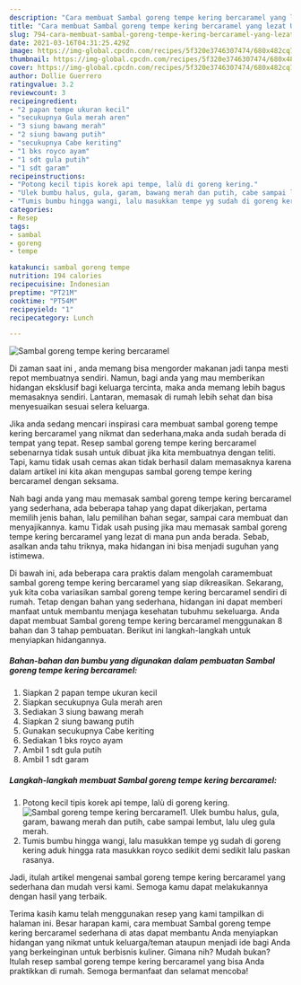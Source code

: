 ```yaml
---
description: "Cara membuat Sambal goreng tempe kering bercaramel yang lezat Untuk Jualan"
title: "Cara membuat Sambal goreng tempe kering bercaramel yang lezat Untuk Jualan"
slug: 794-cara-membuat-sambal-goreng-tempe-kering-bercaramel-yang-lezat-untuk-jualan
date: 2021-03-16T04:31:25.429Z
image: https://img-global.cpcdn.com/recipes/5f320e3746307474/680x482cq70/sambal-goreng-tempe-kering-bercaramel-foto-resep-utama.jpg
thumbnail: https://img-global.cpcdn.com/recipes/5f320e3746307474/680x482cq70/sambal-goreng-tempe-kering-bercaramel-foto-resep-utama.jpg
cover: https://img-global.cpcdn.com/recipes/5f320e3746307474/680x482cq70/sambal-goreng-tempe-kering-bercaramel-foto-resep-utama.jpg
author: Dollie Guerrero
ratingvalue: 3.2
reviewcount: 3
recipeingredient:
- "2 papan tempe ukuran kecil"
- "secukupnya Gula merah aren"
- "3 siung bawang merah"
- "2 siung bawang putih"
- "secukupnya Cabe keriting"
- "1 bks royco ayam"
- "1 sdt gula putih"
- "1 sdt garam"
recipeinstructions:
- "Potong kecil tipis korek api tempe, lalù di goreng kering."
- "Ulek bumbu halus, gula, garam, bawang merah dan putih, cabe sampai lembut, lalu uleg gula merah."
- "Tumis bumbu hingga wangi, lalu masukkan tempe yg sudah di goreng kering aduk hingga rata masukkan royco sedikit demi sedikit lalu paskan rasanya."
categories:
- Resep
tags:
- sambal
- goreng
- tempe

katakunci: sambal goreng tempe 
nutrition: 194 calories
recipecuisine: Indonesian
preptime: "PT21M"
cooktime: "PT54M"
recipeyield: "1"
recipecategory: Lunch

---
```



![Sambal goreng tempe kering bercaramel](https://img-global.cpcdn.com/recipes/5f320e3746307474/680x482cq70/sambal-goreng-tempe-kering-bercaramel-foto-resep-utama.jpg)

Di zaman  saat ini , anda memang bisa mengorder makanan jadi tanpa mesti repot membuatnya sendiri. Namun, bagi anda yang mau memberikan hidangan eksklusif bagi keluarga tercinta, maka anda memang lebih bagus memasaknya sendiri. Lantaran, memasak di rumah lebih sehat dan bisa menyesuaikan sesuai selera keluarga.

Jika anda sedang mencari inspirasi cara membuat sambal goreng tempe kering bercaramel yang nikmat dan sederhana,maka anda sudah berada di tempat yang tepat. Resep sambal goreng tempe kering bercaramel  sebenarnya tidak susah untuk dibuat jika kita membuatnya dengan teliti. Tapi, kamu tidak usah cemas akan tidak berhasil dalam memasaknya 
karena dalam artikel ini kita akan mengupas sambal goreng tempe kering bercaramel dengan seksama.  



Nah bagi anda yang mau memasak sambal goreng tempe kering bercaramel yang sederhana, ada beberapa tahap yang dapat dikerjakan, pertama memilih jenis bahan, lalu pemilihan bahan segar, sampai cara membuat dan menyajikannya. kamu Tidak usah pusing jika mau memasak sambal goreng tempe kering bercaramel yang lezat di mana pun anda berada. Sebab, asalkan anda  tahu triknya, maka hidangan ini bisa menjadi suguhan yang istimewa.

Di bawah ini, ada beberapa cara praktis  dalam mengolah caramembuat sambal goreng tempe kering bercaramel yang siap dikreasikan. Sekarang, yuk kita coba variasikan sambal goreng tempe kering bercaramel sendiri di rumah. Tetap dengan bahan yang sederhana, hidangan ini dapat memberi manfaat untuk membantu menjaga kesehatan tubuhmu sekeluarga. Anda dapat membuat Sambal goreng tempe kering bercaramel menggunakan 8 bahan dan 3 tahap pembuatan. Berikut ini langkah-langkah untuk menyiapkan hidangannya.

<!--inarticleads1-->

##### Bahan-bahan dan bumbu yang digunakan dalam pembuatan Sambal goreng tempe kering bercaramel:

1. Siapkan 2 papan tempe ukuran kecil
1. Siapkan secukupnya Gula merah aren
1. Sediakan 3 siung bawang merah
1. Siapkan 2 siung bawang putih
1. Gunakan secukupnya Cabe keriting
1. Sediakan 1 bks royco ayam
1. Ambil 1 sdt gula putih
1. Ambil 1 sdt garam




<!--inarticleads2-->

##### Langkah-langkah membuat Sambal goreng tempe kering bercaramel:

1. Potong kecil tipis korek api tempe, lalù di goreng kering.
<img src="https://img-global.cpcdn.com/steps/15f4ebbb3da6f126/160x128cq70/sambal-goreng-tempe-kering-bercaramel-langkah-memasak-1-foto.jpg" alt="Sambal goreng tempe kering bercaramel">1. Ulek bumbu halus, gula, garam, bawang merah dan putih, cabe sampai lembut, lalu uleg gula merah.
1. Tumis bumbu hingga wangi, lalu masukkan tempe yg sudah di goreng kering aduk hingga rata masukkan royco sedikit demi sedikit lalu paskan rasanya.




Jadi, itulah artikel mengenai  sambal goreng tempe kering bercaramel  yang sederhana dan mudah versi kami. Semoga kamu dapat melakukannya dengan hasil yang terbaik. 

Terima kasih kamu telah menggunakan resep yang kami tampilkan di halaman ini. Besar harapan kami, cara membuat  Sambal goreng tempe kering bercaramel sederhana di atas dapat membantu Anda menyiapkan hidangan yang nikmat untuk keluarga/teman ataupun menjadi ide bagi Anda yang berkeinginan untuk berbisnis kuliner. Gimana nih? Mudah bukan? Itulah resep sambal goreng tempe kering bercaramel yang bisa Anda praktikkan di rumah. Semoga bermanfaat dan selamat mencoba!

